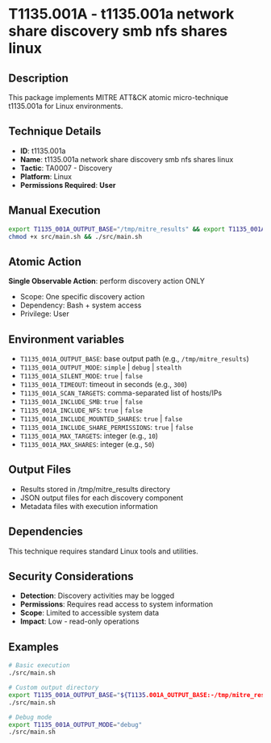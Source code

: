 # T1135.001A - t1135.001a network share discovery smb nfs shares linux

## Description
This package implements MITRE ATT&CK atomic micro-technique t1135.001a for Linux environments.

## Technique Details
- **ID**: t1135.001a
- **Name**: t1135.001a network share discovery smb nfs shares linux
- **Tactic**: TA0007 - Discovery
- **Platform**: Linux
- **Permissions Required**: **User**

## Manual Execution
```bash
export T1135_001A_OUTPUT_BASE="/tmp/mitre_results" && export T1135_001A_SILENT_MODE=false
chmod +x src/main.sh && ./src/main.sh
```

## Atomic Action
**Single Observable Action**: perform discovery action ONLY
- Scope: One specific discovery action
- Dependency: Bash + system access
- Privilege: User

## Environment variables

- `T1135_001A_OUTPUT_BASE`: base output path (e.g., `/tmp/mitre_results`)
- `T1135_001A_OUTPUT_MODE`: `simple` | `debug` | `stealth`
- `T1135_001A_SILENT_MODE`: `true` | `false`
- `T1135_001A_TIMEOUT`: timeout in seconds (e.g., `300`)
- `T1135_001A_SCAN_TARGETS`: comma-separated list of hosts/IPs
- `T1135_001A_INCLUDE_SMB`: `true` | `false`
- `T1135_001A_INCLUDE_NFS`: `true` | `false`
- `T1135_001A_INCLUDE_MOUNTED_SHARES`: `true` | `false`
- `T1135_001A_INCLUDE_SHARE_PERMISSIONS`: `true` | `false`
- `T1135_001A_MAX_TARGETS`: integer (e.g., `10`)
- `T1135_001A_MAX_SHARES`: integer (e.g., `50`)

## Output Files
- Results stored in /tmp/mitre_results directory
- JSON output files for each discovery component
- Metadata files with execution information

## Dependencies
This technique requires standard Linux tools and utilities.

## Security Considerations
- **Detection**: Discovery activities may be logged
- **Permissions**: Requires read access to system information
- **Scope**: Limited to accessible system data
- **Impact**: Low - read-only operations

## Examples
```bash
# Basic execution
./src/main.sh

# Custom output directory
export T1135_001A_OUTPUT_BASE="${T1135.001A_OUTPUT_BASE:-/tmp/mitre_results}/results"
./src/main.sh

# Debug mode
export T1135_001A_OUTPUT_MODE="debug"
./src/main.sh
```
